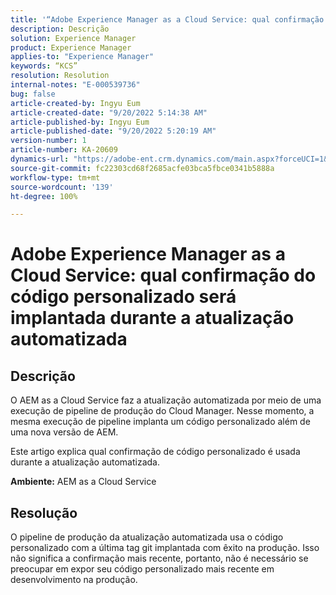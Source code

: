 ```yaml
---
title: '“Adobe Experience Manager as a Cloud Service: qual confirmação do código personalizado será implantada durante a atualização automatizada”'
description: Descrição
solution: Experience Manager
product: Experience Manager
applies-to: "Experience Manager"
keywords: “KCS”
resolution: Resolution
internal-notes: "E-000539736"
bug: false
article-created-by: Ingyu Eum
article-created-date: "9/20/2022 5:14:38 AM"
article-published-by: Ingyu Eum
article-published-date: "9/20/2022 5:20:19 AM"
version-number: 1
article-number: KA-20609
dynamics-url: "https://adobe-ent.crm.dynamics.com/main.aspx?forceUCI=1&pagetype=entityrecord&etn=knowledgearticle&id=5c1eaf1a-a338-ed11-9db0-002248086a27"
source-git-commit: fc22303cd68f2685acfe03bca5fbce0341b5888a
workflow-type: tm+mt
source-wordcount: '139'
ht-degree: 100%

---
```


# Adobe Experience Manager as a Cloud Service: qual confirmação do código personalizado será implantada durante a atualização automatizada

## Descrição


O AEM as a Cloud Service faz a atualização automatizada por meio de uma execução de pipeline de produção do Cloud Manager. Nesse momento, a mesma execução de pipeline implanta um código personalizado além de uma nova versão de AEM.

Este artigo explica qual confirmação de código personalizado é usada durante a atualização automatizada.

<b>Ambiente:</b>
AEM as a Cloud Service


## Resolução


O pipeline de produção da atualização automatizada usa o código personalizado com a última tag git implantada com êxito na produção. Isso não significa a confirmação mais recente, portanto, não é necessário se preocupar em expor seu código personalizado mais recente em desenvolvimento na produção.
